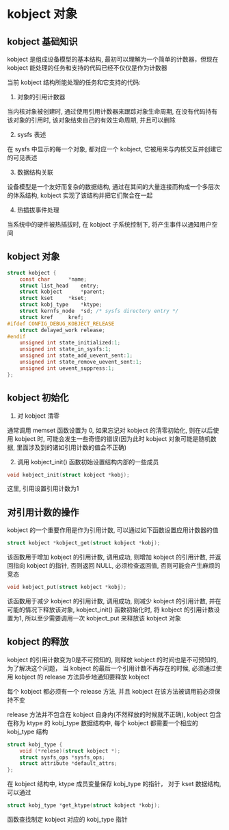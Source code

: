 # kobject 对象


## kobject 基础知识

kobject 是组成设备模型的基本结构, 最初可以理解为一个简单的计数器，但现在 kobject 能处理的任务和支持的代码已经不仅仅是作为计数器

当前 kobject 结构所能处理的任务和它支持的代码:

1. 对象的引用计数器

当内核对象被创建时, 通过使用引用计数器来跟踪对象生命周期, 在没有代码持有该对象的引用时, 该对象结束自己的有效生命周期, 并且可以删除

2. sysfs 表述

在 sysfs 中显示的每一个对象, 都对应一个 kobject, 它被用来与内核交互并创建它的可见表述

3. 数据结构关联

设备模型是一个友好而复杂的数据结构, 通过在其间的大量连接而构成一个多层次的体系结构, kobject 实现了该结构并把它们聚合在一起

4. 热插拔事件处理

当系统中的硬件被热插拔时, 在 kobject 子系统控制下, 将产生事件以通知用户空间

## kobject 对象

```c
struct kobject {
    const char      *name;
    struct list_head    entry;
    struct kobject      *parent;
    struct kset     *kset;
    struct kobj_type    *ktype;
    struct kernfs_node  *sd; /* sysfs directory entry */
    struct kref     kref;
#ifdef CONFIG_DEBUG_KOBJECT_RELEASE
    struct delayed_work release;
#endif
    unsigned int state_initialized:1;
    unsigned int state_in_sysfs:1;
    unsigned int state_add_uevent_sent:1;
    unsigned int state_remove_uevent_sent:1;
    unsigned int uevent_suppress:1;
};
```

## kobject 初始化

1. 对 kobject 清零

通常调用 memset 函数设置为 0, 如果忘记对 kobject 的清零初始化, 则在以后使用 kobject 时, 可能会发生一些奇怪的错误(因为此时 kobject 对象可能是随机数据, 里面涉及到的诸如引用计数的值会不正确)

2. 调用 kobject_init() 函数初始设置结构内部的一些成员

```c
void kobject_init(struct kobject *kobj);
```

这里, 引用设置引用计数为1


## 对引用计数的操作

kobject 的一个重要作用是作为引用计数, 可以通过如下函数设置应用计数器的值

```c
struct kobject *kobject_get(struct kobject *kobj);
```

该函数用于增加 kobject 的引用计数, 调用成功, 则增加 kobject 的引用计数, 并返回指向 kobject 的指针, 否则返回 NULL, 必须检查返回值, 否则可能会产生麻烦的竞态

```c
void kobject_put(struct kobject *kobj);
```

该函数用于减少 kobject 的引用计数, 调用成功, 则减少 kobject 的引用计数, 并在可能的情况下释放该对象, kobject_init() 函数初始化时, 将 kobject 的引用计数设置为1, 所以至少需要调用一次 kobject_put 来释放该 kobject 对象


## kobject 的释放

kobject 的引用计数变为0是不可预知的, 则释放 kobject 的时间也是不可预知的, 为了解决这个问题， 当 kobject 的最后一个引用计数不再存在的时候, 必须通过使用 kobject 的 release 方法异步地通知要释放 kobject

每个 kobject 都必须有一个 release 方法, 并且 kobject 在该方法被调用前必须保持不变

release 方法并不包含在 kobject 自身内(不然释放的时候就不正确), kobject 包含在称为 ktype 的 kobj_type 数据结构中, 每个 kobject 都需要一个相应的 kobj_type 结构

```c
struct kobj_type {
    void (*relese)(struct kobject *);
    struct sysfs_ops *sysfs_ops;
    struct attribute *default_attrs;
};
```

在 kobject 结构中, ktype 成员变量保存 kobj_type 的指针， 对于 kset 数据结构, 可以通过

```c
struct kobj_type *get_ktype(struct kobject *kobj);
```

函数查找制定 kobject 对应的 kobj_type 指针
